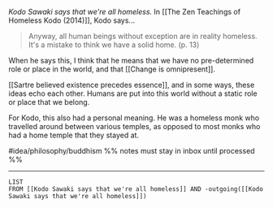 *Kodo Sawaki says that we're all homeless.* In [[The Zen Teachings of Homeless Kodo (2014)]], Kodo says...

> Anyway, all human beings without exception are in reality homeless. It's a mistake to think we have a solid home. (p. 13) 

When he says this, I think that he means that we have no pre-determined role or place in the world, and that [[Change is omnipresent]]. 

[[Sartre believed existence precedes essence]], and in some ways, these ideas echo each other. Humans are put into this world without a static role or place that we belong. 

For Kodo, this also had a personal meaning. He was a homeless monk who travelled around between various temples, as opposed to most monks who had a home temple that they stayed at. 

#idea/philosophy/buddhism  %% notes must stay in inbox until processed %%

---
```dataview
LIST
FROM [[Kodo Sawaki says that we're all homeless]] AND -outgoing([[Kodo Sawaki says that we're all homeless]])
```